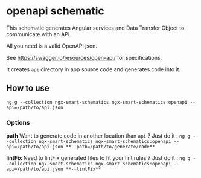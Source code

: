 # openapi schematic

This schematic generates Angular services and Data Transfer Object to communicate with an API.

All you need is a valid OpenAPI json.

See https://swagger.io/resources/open-api/ for specifications.

It creates `api` directory in app source code and generates code into it.

## How to use
`ng g --collection ngx-smart-schematics ngx-smart-schematics:openapi --api=/path/to/api.json`

### Options
**path** Want to generate code in another location than `api` ? Just do it :
`ng g --collection ngx-smart-schematics ngx-smart-schematics:openapi --api=/path/to/api.json **--path=/path/to/generate/code**`

**lintFix** Need to lintFix generated files to fit your lint rules ? Just do it :
`ng g --collection ngx-smart-schematics ngx-smart-schematics:openapi --api=/path/to/api.json **--lintFix**`
